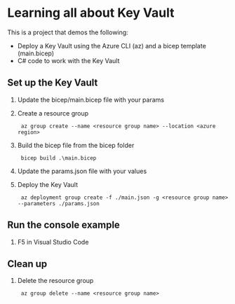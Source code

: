 # Learning all about Key Vault

This is a project that demos the following:

- Deploy a Key Vault using the Azure CLI (az) and a bicep template (main.bicep)
- C# code to work with the Key Vault

## Set up the Key Vault

1. Update the bicep/main.bicep file with your params
2. Create a resource group

        az group create --name <resource group name> --location <azure region>

3. Build the bicep file from the bicep folder

        bicep build .\main.bicep

4. Update the params.json file with your values
5. Deploy the Key Vault

        az deployment group create -f ./main.json -g <resource group name> --parameters ./params.json

## Run the console example

1. F5 in Visual Studio Code

## Clean up

1. Delete the resource group

        az group delete --name <resource group name>